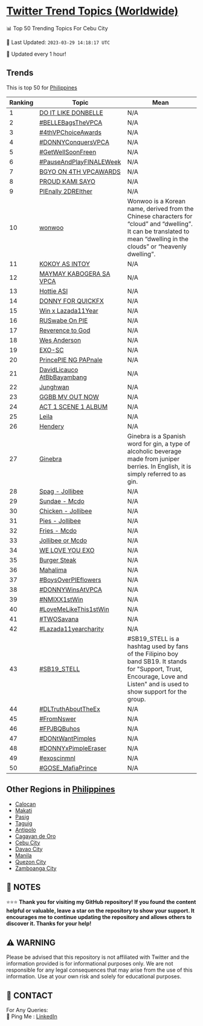 [Twitter Trend Topics (Worldwide)](https://github.com/ErcinDedeoglu/Twitter-Trend-Topics)
==========


📊 Top 50 Trending Topics For Cebu City

📆 Last Updated: `2023-03-29 14:18:17 UTC`

🔧 Updated every 1 hour!


## Trends

This is top 50 for [Philippines](</Philippines>)

| Ranking | Topic | Mean |
| ------- | ------------ | ------------ |
| 1 | [DO IT LIKE DONBELLE](http://twitter.com/search?q=DO+IT+LIKE+DONBELLE) | N/A |
| 2 | [#BELLEBagsTheVPCA](http://twitter.com/search?q=%23BELLEBagsTheVPCA) | N/A |
| 3 | [#4thVPChoiceAwards](http://twitter.com/search?q=%234thVPChoiceAwards) | N/A |
| 4 | [#DONNYConquersVPCA](http://twitter.com/search?q=%23DONNYConquersVPCA) | N/A |
| 5 | [#GetWellSoonFreen](http://twitter.com/search?q=%23GetWellSoonFreen) | N/A |
| 6 | [#PauseAndPlayFINALEWeek](http://twitter.com/search?q=%23PauseAndPlayFINALEWeek) | N/A |
| 7 | [BGYO ON 4TH VPCAWARDS](http://twitter.com/search?q=BGYO+ON+4TH+VPCAWARDS) | N/A |
| 8 | [PROUD KAMI SAYO](http://twitter.com/search?q=PROUD+KAMI+SAYO) | N/A |
| 9 | [PIEnally 2DREIther](http://twitter.com/search?q=PIEnally+2DREIther) | N/A |
| 10 | [wonwoo](http://twitter.com/search?q=wonwoo) | Wonwoo is a Korean name, derived from the Chinese characters for “cloud” and “dwelling”. It can be translated to mean “dwelling in the clouds” or “heavenly dwelling”. |
| 11 | [KOKOY AS INTOY](http://twitter.com/search?q=KOKOY+AS+INTOY) | N/A |
| 12 | [MAYMAY KABOGERA SA VPCA](http://twitter.com/search?q=MAYMAY+KABOGERA+SA+VPCA) | N/A |
| 13 | [Hottie ASI](http://twitter.com/search?q=Hottie+ASI) | N/A |
| 14 | [DONNY FOR QUICKFX](http://twitter.com/search?q=DONNY+FOR+QUICKFX) | N/A |
| 15 | [Win x Lazada11Year](http://twitter.com/search?q=Win+x+Lazada11Year) | N/A |
| 16 | [RUSwabe On PIE](http://twitter.com/search?q=RUSwabe+On+PIE) | N/A |
| 17 | [Reverence to God](http://twitter.com/search?q=Reverence+to+God) | N/A |
| 18 | [Wes Anderson](http://twitter.com/search?q=Wes+Anderson) | N/A |
| 19 | [EXO-SC](http://twitter.com/search?q=EXO-SC) | N/A |
| 20 | [PrincePIE NG PAPnale](http://twitter.com/search?q=PrincePIE+NG+PAPnale) | N/A |
| 21 | [DavidLicauco AtBbBayambang](http://twitter.com/search?q=DavidLicauco+AtBbBayambang) | N/A |
| 22 | [Junghwan](http://twitter.com/search?q=Junghwan) | N/A |
| 23 | [GGBB MV OUT NOW](http://twitter.com/search?q=GGBB+MV+OUT+NOW) | N/A |
| 24 | [ACT 1 SCENE 1 ALBUM](http://twitter.com/search?q=ACT+1+SCENE+1+ALBUM) | N/A |
| 25 | [Leila](http://twitter.com/search?q=Leila) | N/A |
| 26 | [Hendery](http://twitter.com/search?q=Hendery) | N/A |
| 27 | [Ginebra](http://twitter.com/search?q=Ginebra) | Ginebra is a Spanish word for gin, a type of alcoholic beverage made from juniper berries. In English, it is simply referred to as gin. |
| 28 | [Spag - Jollibee](http://twitter.com/search?q=Spag+-+Jollibee) | N/A |
| 29 | [Sundae - Mcdo](http://twitter.com/search?q=Sundae+-+Mcdo) | N/A |
| 30 | [Chicken - Jollibee](http://twitter.com/search?q=Chicken+-+Jollibee) | N/A |
| 31 | [Pies - Jollibee](http://twitter.com/search?q=Pies+-+Jollibee) | N/A |
| 32 | [Fries - Mcdo](http://twitter.com/search?q=Fries+-+Mcdo) | N/A |
| 33 | [Jollibee or Mcdo](http://twitter.com/search?q=Jollibee+or+Mcdo) | N/A |
| 34 | [WE LOVE YOU EXO](http://twitter.com/search?q=WE+LOVE+YOU+EXO) | N/A |
| 35 | [Burger Steak](http://twitter.com/search?q=Burger+Steak) | N/A |
| 36 | [Mahalima](http://twitter.com/search?q=Mahalima) | N/A |
| 37 | [#BoysOverPIEflowers](http://twitter.com/search?q=%23BoysOverPIEflowers) | N/A |
| 38 | [#DONNYWinsAtVPCA](http://twitter.com/search?q=%23DONNYWinsAtVPCA) | N/A |
| 39 | [#NMIXX1stWin](http://twitter.com/search?q=%23NMIXX1stWin) | N/A |
| 40 | [#LoveMeLikeThis1stWin](http://twitter.com/search?q=%23LoveMeLikeThis1stWin) | N/A |
| 41 | [#TWOSavana](http://twitter.com/search?q=%23TWOSavana) | N/A |
| 42 | [#Lazada11yearcharity](http://twitter.com/search?q=%23Lazada11yearcharity) | N/A |
| 43 | [#SB19_STELL](http://twitter.com/search?q=%23SB19_STELL) | #SB19_STELL is a hashtag used by fans of the Filipino boy band SB19. It stands for "Support, Trust, Encourage, Love and Listen" and is used to show support for the group. |
| 44 | [#DLTruthAboutTheEx](http://twitter.com/search?q=%23DLTruthAboutTheEx) | N/A |
| 45 | [#FromNswer](http://twitter.com/search?q=%23FromNswer) | N/A |
| 46 | [#FPJBQBuhos](http://twitter.com/search?q=%23FPJBQBuhos) | N/A |
| 47 | [#DONtWantPimples](http://twitter.com/search?q=%23DONtWantPimples) | N/A |
| 48 | [#DONNYxPimpleEraser](http://twitter.com/search?q=%23DONNYxPimpleEraser) | N/A |
| 49 | [#exoscinmnl](http://twitter.com/search?q=%23exoscinmnl) | N/A |
| 50 | [#GOSE_MafiaPrince](http://twitter.com/search?q=%23GOSE_MafiaPrince) | N/A |



## Other Regions in [Philippines](</Philippines>)

* [Calocan](</Philippines/Calocan.md>)
* [Makati](</Philippines/Makati.md>)
* [Pasig](</Philippines/Pasig.md>)
* [Taguig](</Philippines/Taguig.md>)
* [Antipolo](</Philippines/Antipolo.md>)
* [Cagayan de Oro](</Philippines/Cagayan de Oro.md>)
* [Cebu City](</Philippines/Cebu City.md>)
* [Davao City](</Philippines/Davao City.md>)
* [Manila](</Philippines/Manila.md>)
* [Quezon City](</Philippines/Quezon City.md>)
* [Zamboanga City](</Philippines/Zamboanga City.md>)



## 📝 NOTES

⭐⭐⭐ **Thank you for visiting my GitHub repository! If you found the content helpful or valuable, leave a star on the repository to show your support. It encourages me to continue updating the repository and allows others to discover it. Thanks for your help!**


## ⚠️ WARNING

Please be advised that this repository is not affiliated with Twitter and the information provided is for informational purposes only. We are not responsible for any legal consequences that may arise from the use of this information. Use at your own risk and solely for educational purposes.


## 📨 CONTACT

 For Any Queries:  
            🏓 Ping Me : [LinkedIn](https://www.linkedin.com/in/ercindedeoglu/)
